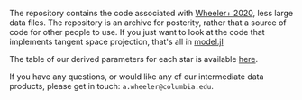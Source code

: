 The repository contains the code associated with [Wheeler+ 2020](), less large data files.  The repository is an archive for posterity, rather that a source of code for other people to use.  If you just want to look at the code that implements tangent space projection, that's all in [model.jl](TSP/model.jl)

The table of our derived parameters for each star is available [here]().  

If you have any questions, or would like any of our intermediate data products, please get in touch: `a.wheeler@columbia.edu`.
